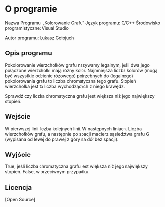 # O programie

Nazwa Programu: „Kolorowanie Grafu”
Język programu: C/C++
Środowisko programistyczne:  Visual Studio

Autor programu: Łukasz Gołojuch


## Opis programu 

Pokolorowanie wierzchołków grafu nazywamy legalnym, jeśli dwa jego połączone wierzchołki mają różny kolor.
Najmniejsza liczba kolorów (mogą być wszystkie odcienie różowego) potrzebnych do (legalnego) pokolorowania grafu to liczba chromatyczna tego grafu.
Stopień wierzchołka jest to liczba wychodzących z niego krawędzi.

Sprawdź czy liczba chromatyczna grafu jest większa niż jego największy stopień.

## Wejście

W pierwszej linii liczba kolejnych linii. W następnych liniach. Liczba wierzchołków grafu, a następnie po spacji macierz sąsiedztwa grafu G (wypisana od lewej do prawej z góry na dół bez spacji).

## Wyjście

True, jeśli liczba chromatyczna grafu jest większa niż jego największy stopień. False, w przeciwnym przypadku.

## Licencja
[Open Source]

